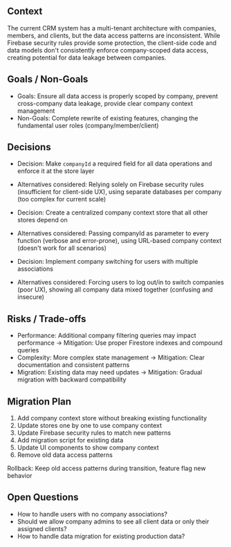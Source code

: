 ## Context

The current CRM system has a multi-tenant architecture with companies, members, and clients, but the data access patterns are inconsistent. While Firebase security rules provide some protection, the client-side code and data models don't consistently enforce company-scoped data access, creating potential for data leakage between companies.

## Goals / Non-Goals

- Goals: Ensure all data access is properly scoped by company, prevent cross-company data leakage, provide clear company context management
- Non-Goals: Complete rewrite of existing features, changing the fundamental user roles (company/member/client)

## Decisions

- Decision: Make `companyId` a required field for all data operations and enforce it at the store layer
- Alternatives considered: Relying solely on Firebase security rules (insufficient for client-side UX), using separate databases per company (too complex for current scale)

- Decision: Create a centralized company context store that all other stores depend on
- Alternatives considered: Passing companyId as parameter to every function (verbose and error-prone), using URL-based company context (doesn't work for all scenarios)

- Decision: Implement company switching for users with multiple associations
- Alternatives considered: Forcing users to log out/in to switch companies (poor UX), showing all company data mixed together (confusing and insecure)

## Risks / Trade-offs

- Performance: Additional company filtering queries may impact performance → Mitigation: Use proper Firestore indexes and compound queries
- Complexity: More complex state management → Mitigation: Clear documentation and consistent patterns
- Migration: Existing data may need updates → Mitigation: Gradual migration with backward compatibility

## Migration Plan

1. Add company context store without breaking existing functionality
2. Update stores one by one to use company context
3. Update Firebase security rules to match new patterns
4. Add migration script for existing data
5. Update UI components to show company context
6. Remove old data access patterns

Rollback: Keep old access patterns during transition, feature flag new behavior

## Open Questions

- How to handle users with no company associations?
- Should we allow company admins to see all client data or only their assigned clients?
- How to handle data migration for existing production data?
